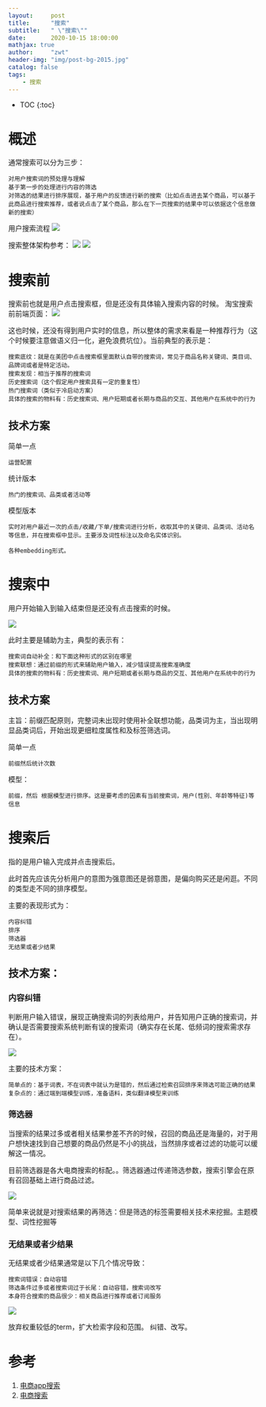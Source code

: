 ```yaml
---
layout:     post
title:      "搜索"
subtitle:   " \"搜索\""
date:       2020-10-15 18:00:00
mathjax: true
author:     "zwt"
header-img: "img/post-bg-2015.jpg"
catalog: false
tags:
    - 搜索
---
```

* TOC
{:toc}

# 概述

通常搜索可以分为三步：
```
对用户搜索词的预处理与理解
基于第一步的处理进行内容的筛选
对筛选的结果进行排序展现，基于用户的反馈进行新的搜索（比如点击进去某个商品，可以基于此商品进行搜索推荐，或者说点击了某个商品，那么在下一页搜索的结果中可以依据这个信息做新的搜索）
```

用户搜索流程
![](https://zwt0204.github.io//img/搜索.jpg)

搜索整体架构参考：
![](https://zwt0204.github.io//img/搜索1.jpg)
![](https://zwt0204.github.io//img/搜索2.jpg)

# 搜索前

搜索前也就是用户点击搜索框，但是还没有具体输入搜索内容的时候。
淘宝搜索前前端页面：
![](https://zwt0204.github.io//img/搜索3.jpg)

这也时候，还没有得到用户实时的信息，所以整体的需求来看是一种推荐行为（这个时候要注意做语义归一化，避免浪费坑位）。当前典型的表示是：
```
搜索底纹：就是在美团中点击搜索框里面默认自带的搜索词，常见于商品名称关键词、类目词、品牌词或者是特定活动。
搜索发现：相当于推荐的搜索词
历史搜索词（这个假定用户搜索具有一定的重复性）
热门搜索词（类似于冷启动方案）
具体的搜索的物料有：历史搜索词、用户短期或者长期与商品的交互、其他用户在系统中的行为
```

## 技术方案

简单一点
```
运营配置

```
统计版本
```
热门的搜索词、品类或者活动等
```
模型版本
```
实时对用户最近一次的点击/收藏/下单/搜索词进行分析，收取其中的关键词、品类词、活动名等信息，并在搜索框中显示。主要涉及词性标注以及命名实体识别。

各种embedding形式。
```

# 搜索中

用户开始输入到输入结束但是还没有点击搜索的时候。

![](https://zwt0204.github.io//img/搜索4.jpg)

此时主要是辅助为主，典型的表示有：
```
搜索词自动补全：和下面这种形式的区别在哪里
搜索联想：通过前缀的形式来辅助用户输入，减少错误提高搜索准确度
具体的搜索的物料有：历史搜索词、用户短期或者长期与商品的交互、其他用户在系统中的行为
```

## 技术方案

主旨：前缀匹配原则，完整词未出现时使用补全联想功能，品类词为主，当出现明显品类词后，开始出现更细粒度属性和及标签筛选词。

简单一点
```
前缀然后统计次数
```
模型：
```
前缀，然后 根据模型进行排序。这是要考虑的因素有当前搜索词，用户(性别、年龄等特征)等信息
```

# 搜索后

指的是用户输入完成并点击搜索后。

此时首先应该先分析用户的意图为强意图还是弱意图，是偏向购买还是闲逛。不同的类型走不同的排序模型。

主要的表现形式为：
```
内容纠错
排序
筛选器
无结果或者少结果
```

## 技术方案：

### 内容纠错
判断用户输入错误，展现正确搜索词的列表给用户，并告知用户正确的搜索词，并确认是否需要搜索系统判断有误的搜索词（确实存在长尾、低频词的搜索需求存在）。

![](https://zwt0204.github.io//img/搜索5.jpg)

主要的技术方案：
```
简单点的：基于词表，不在词表中就认为是错的，然后通过检索召回排序来筛选可能正确的结果
复杂点的：通过端到端模型训练，准备语料，类似翻译模型来训练
```

### 筛选器

当搜索的结果过多或者相关结果参差不齐的时候，召回的商品还是海量的，对于用户想快速找到自己想要的商品仍然是不小的挑战，当然排序或者过滤的功能可以缓解这一情况。

目前筛选器是各大电商搜索的标配。。筛选器通过传递筛选参数，搜索引擎会在原有召回基础上进行商品过滤。

![](https://zwt0204.github.io//img/搜索6.jpg)

简单来说就是对搜索结果的再筛选：但是筛选的标签需要相关技术来挖掘。主题模型、词性挖掘等

### 无结果或者少结果

无结果或者少结果通常是以下几个情况导致：
```
搜索词错误：自动容错
筛选条件过多或者搜索词过于长尾：自动容错，搜索词改写
本身符合搜索的商品很少：相关商品进行推荐或者订阅服务
```
![](https://zwt0204.github.io//img/搜索7.jpg)

放弃权重较低的term，扩大检索字段和范围。
纠错、改写。

# 参考

1. [电商app搜索](https://zhuanlan.zhihu.com/p/260679690)
2. [电商搜索](https://zhuanlan.zhihu.com/p/50919931)
